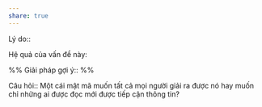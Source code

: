 ```yaml
---
share: true
---
```

Lý do:: 

Hệ quả của vấn đề này:


%%
Giải pháp gợi ý:: 
%%



Câu hỏi:: Một cái mật mã muốn tất cả mọi người giải ra được nó hay muốn chỉ những ai được đọc mới được tiếp cận thông tin?
